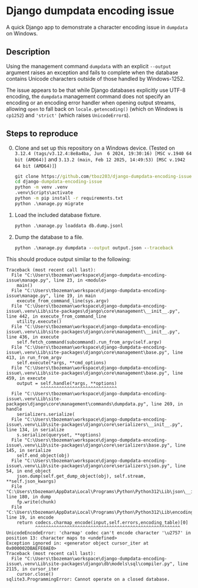 # Django dumpdata encoding issue

A quick Django app to demonstrate a character encoding issue in `dumpdata` on Windows.

## Description

Using the management command `dumpdata` with an explicit `--output` argument raises an exception and fails to complete
when the database contains Unicode characters outside of those handled by Windows-1252.

The issue appears to be that while Django databases explicitly use UTF-8 encoding, the `dumpdata` management command
does not specify an encoding or an encoding error handler when opening output streams, allowing `open` to fall back on
`locale.getencoding()` (which on Windows is `cp1252`) and `'strict'` (which raises `UnicodeError`s).

## Steps to reproduce

0. Clone and set up this repository on a Windows device.
(Tested on `3.12.4 (tags/v3.12.4:8e8a4ba, Jun  6 2024, 19:30:16) [MSC v.1940 64 bit (AMD64)]`
and `3.13.2 (main, Feb 12 2025, 14:49:53) [MSC v.1942 64 bit (AMD64)]`)

    ```bat
    git clone https://github.com/tboz203/django-dumpdata-encoding-issue
    cd django-dumpdata-encoding-issue
    python -m venv .venv
    .venv\Scripts\activate
    python -m pip install -r requirements.txt
    python .\manage.py migrate
    ```

1. Load the included database fixture.

    ```bat
    python .\manage.py loaddata db.dump.jsonl
    ```

2. Dump the database to a file.

    ```bat
    python .\manage.py dumpdata --output output.json --traceback
    ```

This should produce output similar to the following:

```
Traceback (most recent call last):
  File "C:\Users\tbozeman\workspace\django-dumpdata-encoding-issue\manage.py", line 23, in <module>
    main()
  File "C:\Users\tbozeman\workspace\django-dumpdata-encoding-issue\manage.py", line 19, in main
    execute_from_command_line(sys.argv)
  File "C:\Users\tbozeman\workspace\django-dumpdata-encoding-issue\.venv\Lib\site-packages\django\core\management\__init__.py", line 442, in execute_from_command_line
    utility.execute()
  File "C:\Users\tbozeman\workspace\django-dumpdata-encoding-issue\.venv\Lib\site-packages\django\core\management\__init__.py", line 436, in execute
    self.fetch_command(subcommand).run_from_argv(self.argv)
  File "C:\Users\tbozeman\workspace\django-dumpdata-encoding-issue\.venv\Lib\site-packages\django\core\management\base.py", line 413, in run_from_argv
    self.execute(*args, **cmd_options)
  File "C:\Users\tbozeman\workspace\django-dumpdata-encoding-issue\.venv\Lib\site-packages\django\core\management\base.py", line 459, in execute
    output = self.handle(*args, **options)
             ^^^^^^^^^^^^^^^^^^^^^^^^^^^^^
  File "C:\Users\tbozeman\workspace\django-dumpdata-encoding-issue\.venv\Lib\site-packages\django\core\management\commands\dumpdata.py", line 269, in handle
    serializers.serialize(
  File "C:\Users\tbozeman\workspace\django-dumpdata-encoding-issue\.venv\Lib\site-packages\django\core\serializers\__init__.py", line 134, in serialize
    s.serialize(queryset, **options)
  File "C:\Users\tbozeman\workspace\django-dumpdata-encoding-issue\.venv\Lib\site-packages\django\core\serializers\base.py", line 145, in serialize
    self.end_object(obj)
  File "C:\Users\tbozeman\workspace\django-dumpdata-encoding-issue\.venv\Lib\site-packages\django\core\serializers\json.py", line 54, in end_object
    json.dump(self.get_dump_object(obj), self.stream, **self.json_kwargs)
  File "C:\Users\tbozeman\AppData\Local\Programs\Python\Python312\Lib\json\__init__.py", line 180, in dump
    fp.write(chunk)
  File "C:\Users\tbozeman\AppData\Local\Programs\Python\Python312\Lib\encodings\cp1252.py", line 19, in encode
    return codecs.charmap_encode(input,self.errors,encoding_table)[0]
           ^^^^^^^^^^^^^^^^^^^^^^^^^^^^^^^^^^^^^^^^^^^^^^^^^^^^^^^
UnicodeEncodeError: 'charmap' codec can't encode character '\u2757' in position 13: character maps to <undefined>
Exception ignored in: <generator object cursor_iter at 0x000002DBAEFE0AE0>
Traceback (most recent call last):
  File "C:\Users\tbozeman\workspace\django-dumpdata-encoding-issue\.venv\Lib\site-packages\django\db\models\sql\compiler.py", line 2115, in cursor_iter
    cursor.close()
sqlite3.ProgrammingError: Cannot operate on a closed database.
```
